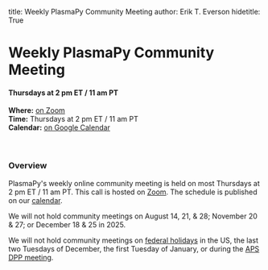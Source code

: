 title: Weekly PlasmaPy Community Meeting
author: Erik T. Everson
hidetitle: True

[Zoom]: https://zoom.us/j/91633383503?pwd=QWNkdHpWeFhrYW1vQy91ODNTVG5Ndz09
[calendar]: https://calendar.google.com/calendar/embed?src=c_sqqq390s24jjfjp3q86pv41pi8%40group.calendar.google.com&ctz=America%2FNew_York
[Matrix chat]: https://app.element.io/#/room/#plasmapy:openastronomy.org
[federal holidays]: https://www.opm.gov/policy-data-oversight/pay-leave/federal-holidays/#url=Overview
[APS DPP meeting]: https://engage.aps.org/dpp/meetings/annual-meeting

# Weekly PlasmaPy Community Meeting
#### Thursdays at 2 pm ET / 11 am PT

**Where:** [on Zoom][Zoom] <br/>
**Time:** Thursdays at 2 pm ET / 11 am PT <br/>
**Calendar:** [on Google Calendar][calendar] <br/>
<br/><br/>

### Overview

PlasmaPy's weekly online community meeting is held on most Thursdays at
2 pm ET / 11 am PT.  This call is hosted on [Zoom].  The schedule is
published on our [calendar].

We will not hold community meetings on August 14, 21, & 28; November
20 & 27; or December 18 & 25 in 2025.

We will not hold community meetings on [federal holidays] in the US,
the last two Tuesdays of December, the first Tuesday of January, or
during the [APS DPP meeting].
